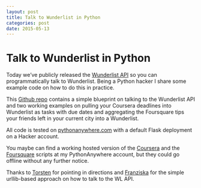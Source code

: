 ```yaml
---
layout: post
title: Talk to Wunderlist in Python
categories: post
date: 2015-05-13
---
```


# Talk to Wunderlist in Python

Today we’ve publicly released the [Wunderlist API](https://github.com/microsoftarchive/api) so you can programmatically talk to Wunderlist. Being a Python hacker I share some example code on how to do this in practice.

This [Github repo](https://github.com/microsoftarchive/wunderlist-python) contains a simple blueprint on talking to the Wunderlist API and two working examples on pulling your Coursera deadlines into Wunderlist as tasks with due dates and aggregating the Foursquare tips your friends left in your current city into a Wunderlist.

All code is tested on [pythonanywhere.com](https://www.pythonanywhere.com/) with a default Flask deployment on a Hacker account.

You maybe can find a working hosted version of the [Coursera](http://soobrosa.pythonanywhere.com/coursera) and the [Foursquare](http://soobrosa.pythonanywhere.com/foursquare) scripts at my PythonAnywhere account, but they could go offline without any further notice.

Thanks to [Torsten](https://github.com/torsten) for pointing in directions and [Franziska](https://github.com/vsmart) for the simple urllib-based approach on how to talk to the WL API.
